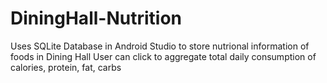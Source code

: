 # DiningHall-Nutrition
Uses SQLite Database in Android Studio to store nutrional information of foods in Dining Hall
User can click to aggregate total daily consumption of calories, protein, fat, carbs
